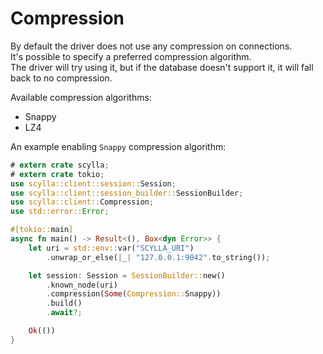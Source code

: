 # Compression

By default the driver does not use any compression on connections.\
It's possible to specify a preferred compression algorithm. \
The driver will try using it, but if the database doesn't support it, it will fall back to no compression.

Available compression algorithms:
* Snappy
* LZ4

An example enabling `Snappy` compression algorithm:
```rust
# extern crate scylla;
# extern crate tokio;
use scylla::client::session::Session;
use scylla::client::session_builder::SessionBuilder;
use scylla::client::Compression;
use std::error::Error;

#[tokio::main]
async fn main() -> Result<(), Box<dyn Error>> {
    let uri = std::env::var("SCYLLA_URI")
        .unwrap_or_else(|_| "127.0.0.1:9042".to_string());

    let session: Session = SessionBuilder::new()
        .known_node(uri)
        .compression(Some(Compression::Snappy))
        .build()
        .await?;

    Ok(())
}
```